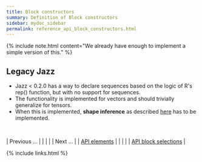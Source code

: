 ```yaml
---
title: Block constructors
summary: Definition of Block constructors
sidebar: mydoc_sidebar
permalink: reference_api_block_constructors.html
---
```


{% include note.html content="We already have enough to implement a simple version of this." %}

## Legacy Jazz

  * Jazz < 0.2.0 has a way to declare sequences based on the logic of R's rep() function, but with no support for sequences.
  * The functionality is implemented for vectors and should trivially generalize for tensors.
  * When this is implemented, **shape inference** as described [here](reference_bop_basics.html#bebop-makes-things-easy) has to be implemented.


<br/>

| <span class="label label-default">Previous ...</span> | | | | | <span class="label label-info">Next ...</span> |
| [API elements](reference_api_elements.html) | | | | | [API block selections](reference_api_block_selections.html) |

{% include links.html %}
